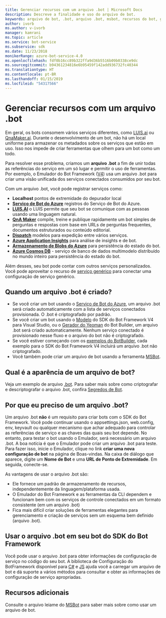```yaml
---
title: Gerenciar recursos com um arquivo .bot | Microsoft Docs
description: Descreve a finalidade e uso do arquivo de bot.
keywords: arquivo de bot, .bot, arquivo .bot, msbot, recursos do bot, gerenciar recursos do bot
author: ivorb
ms.author: v-ivorb
manager: kamrani
ms.topic: article
ms.service: bot-service
ms.subservice: sdk
ms.date: 11/23/2018
monikerRange: azure-bot-service-4.0
ms.openlocfilehash: fdf0b16cc89b322ffa9d36b5516b09b0338ce9dc
ms.sourcegitcommit: b94361234816e6b95459f142add936732fc40344
ms.translationtype: HT
ms.contentlocale: pt-BR
ms.lasthandoff: 01/15/2019
ms.locfileid: "54317566"
---
```

# <a name="manage-resources-with-a-bot-file"></a>Gerenciar recursos com um arquivo .bot

Em geral, os bots consomem vários serviços diferentes, como [LUIS.ai](https://luis.ai) ou [QnaMaker.ai](https://qnamaker.ai). Durante o desenvolvimento de um bot, não há um local uniforme para armazenar os metadados sobre os serviços que estão em uso.  Isso nos impede de criar ferramentas que olhem para um bot como um todo.

Para resolver esse problema, criamos um **arquivo .bot** a fim de unir todas as referências do serviço em um só lugar e permitir o uso de ferramentas.  Por exemplo, o Emulador do Bot Framework ([V4](https://aka.ms/Emulator-wiki-getting-started)) usa um arquivo .bot para criar uma visão unificada dos serviços conectados consumidos por seu bot.  

Com um arquivo .bot, você pode registrar serviços como:

* **Localhost** pontos de extremidade do depurador local
* [**Serviço de Bot do Azure**](https://azure.microsoft.com/en-us/services/bot-service/) registros do Serviço de Bot do Azure.
* [**LUIS.AI**](https://www.luis.ai/) o LUIS permite que seu bot se comunique com as pessoas usando uma linguagem natural. 
* [**QnA Maker**](https://qnamaker.ai/) compile, treine e publique rapidamente um bot simples de perguntas e respostas com base em URLs de perguntas frequentes, documentos estruturados ou conteúdo editorial.
* [**Dispatch**](https://github.com/Microsoft/botbuilder-tools/tree/master/Dispatch) modelos para expedição entre vários serviços.
* [**Azure Application Insights**](https://azure.microsoft.com/en-us/services/application-insights/) para análise de insights e de bot.
* [**Armazenamento de Blobs do Azure**](https://azure.microsoft.com/en-us/services/storage/blobs/) para persistência do estado do bot. 
* [**Azure Cosmos DB**](https://azure.microsoft.com/en-us/services/cosmos-db/) - serviço de banco de dados multimodelo distribuído no mundo inteiro para persistência do estado do bot.

Além desses, seu bot pode contar com outros serviços personalizados. Você pode aproveitar o recurso de [serviço genérico](https://github.com/Microsoft/botbuilder-tools/blob/master/packages/MSBot/docs/add-services.md) para conectar uma configuração de serviço genérico.

## <a name="when-is-a-bot-file-created"></a>Quando um arquivo .bot é criado? 
- Se você criar um bot usando o [Serviço de Bot do Azure](https://ms.portal.azure.com/#blade/Microsoft_Azure_Marketplace/GalleryResultsListBlade/selectedSubMenuItemId/%7B%22menuItemId%22%3A%22gallery%2FCognitiveServices_MP%2FBotService%22%2C%22resourceGroupId%22%3A%22%22%2C%22resourceGroupLocation%22%3A%22%22%2C%22dontDiscardJourney%22%3Afalse%2C%22launchingContext%22%3A%7B%22source%22%3A%5B%22GalleryFeaturedMenuItemPart%22%5D%2C%22menuItemId%22%3A%22CognitiveServices_MP%22%2C%22subMenuItemId%22%3A%22BotService%22%7D%7D), um arquivo .bot será criado automaticamente com a lista de serviços conectados provisionada. O .bot é criptografado por padrão.
- Se você criar um bot usando o [Modelo](https://marketplace.visualstudio.com/items?itemName=BotBuilder.botbuilderv4) do SDK do Bot Framework V4 para Visual Studio, ou o [Gerador do Yeoman](https://www.npmjs.com/package/generator-botbuilder) do Bot Builder, um arquivo .bot será criado automaticamente. Nenhum serviço conectado é provisionado nesse fluxo e o arquivo do bot não é criptografado.
- Se você estiver começando com os [exemplos do BotBuilder](https://github.com/Microsoft/botbuilder-samples), cada exemplo para o SDK do Bot Framework V4 incluirá um arquivo .bot não criptografado. 
- Você também pode criar um arquivo de bot usando a ferramenta [MSBot](https://github.com/Microsoft/botbuilder-tools/blob/master/packages/MSBot/README.md).

## <a name="what-does-a-bot-file-look-like"></a>Qual é a aparência de um arquivo de bot? 
Veja um exemplo de arquivo [.bot](https://github.com/Microsoft/botbuilder-tools/blob/master/packages/MSBot/docs/sample-bot-file.json).
Para saber mais sobre como criptografar e descriptografar o arquivo .bot, confira [Segredos de Bot](https://github.com/Microsoft/botbuilder-tools/blob/master/packages/MSBot/docs/bot-file-encryption.md).

## <a name="why-do-i-need-a-bot-file"></a>Por que eu preciso de um arquivo .bot?

Um arquivo .bot **não** é um requisito para criar bots com o SDK do Bot Framework. Você pode continuar usando o appsettings.json, web.config, env, keyvault ou qualquer mecanismo que achar adequado para controlar as referências de serviço e as chaves das quais seu bot depende. No entanto, para testar o bot usando o Emulador, será necessário um arquivo .bot. A boa notícia é que o Emulador pode criar um arquivo .bot para teste. Para fazer isso, inicie o Emulador, clique no link **criar uma nova configuração de bot** na página de Boas-vindas. Na caixa de diálogo que aparece, digite um **Nome de Bot** e uma **URL de Ponto de Extremidade**. Em seguida, conecte-se.

As vantagens de usar o arquivo .bot são:
- Ele fornece um padrão de armazenamento de recursos, independentemente da linguagem/plataforma usada.   
- O Emulador do Bot Framework e as ferramentas da CLI dependem e funcionam bem com os serviços de controle conectados em um formato consistente (em um arquivo .bot) 
- Fica mais difícil criar soluções de ferramentas elegantes para gerenciamento e criação de serviços sem um esquema bem definido (arquivo .bot).  


## <a name="using-bot-file-in-your-bot-framework-sdk-bot"></a>Usar o arquivo .bot em seu bot do SDK do Bot Framework

Você pode usar o arquivo .bot para obter informações de configuração de serviço no código do seu bot. A biblioteca de Configuração do BotFramework disponível para [C#](https://www.nuget.org/packages/Microsoft.Bot.Configuration) e [JS](https://www.npmjs.com/package/botframework-config) ajuda você a carregar um arquivo de bot e dá suporte a vários métodos para consultar e obter as informações de configuração de serviço apropriadas.

## <a name="additional-resources"></a>Recursos adicionais
Consulte o arquivo leiame do [MSBot](https://github.com/Microsoft/botbuilder-tools/blob/master/packages/MSBot/README.md) para saber mais sobre como usar um arquivo de bot.
